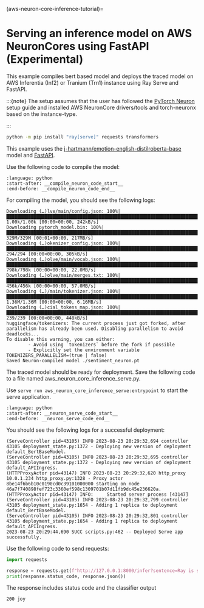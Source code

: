 (aws-neuron-core-inference-tutorial)=

# Serving an inference model on AWS NeuronCores using FastAPI (Experimental)
This example compiles bert based model and deploys the traced model on AWS Inferentia (Inf2) or Tranium (Trn1)
instance using Ray Serve and FastAPI.


:::{note}
  The setup assumes that the user has followed the
  [PyTorch Neuron](https://awsdocs-neuron.readthedocs-hosted.com/en/latest/general/setup/torch-neuronx.html#setup-torch-neuronx)
  setup guide and installed AWS NeuronCore drivers/tools and torch-neuronx based on the instance-type.

:::

```bash
python -m pip install "ray[serve]" requests transformers
```

This example uses the [j-hartmann/emotion-english-distilroberta-base](https://huggingface.co/j-hartmann/emotion-english-distilroberta-base) model and [FastAPI](https://fastapi.tiangolo.com/).

Use the following code to compile the model:
```{literalinclude} ../doc_code/aws_neuron_core_inference_serve.py
:language: python
:start-after: __compile_neuron_code_start__
:end-before: __compile_neuron_code_end__
```


For compiling the model, you should see the following logs:
```text
Downloading (…)lve/main/config.json: 100%|█████████████████████████████████████████████████████████████████████████████████████████████████████████████████████████████████████████████████████████████████| 1.00k/1.00k [00:00<00:00, 242kB/s]
Downloading pytorch_model.bin: 100%|█████████████████████████████████████████████████████████████████████████████████████████████████████████████████████████████████████████████████████████████████████████| 329M/329M [00:01<00:00, 217MB/s]
Downloading (…)okenizer_config.json: 100%|█████████████████████████████████████████████████████████████████████████████████████████████████████████████████████████████████████████████████████████████████████| 294/294 [00:00<00:00, 305kB/s]
Downloading (…)olve/main/vocab.json: 100%|██████████████████████████████████████████████████████████████████████████████████████████████████████████████████████████████████████████████████████████████████| 798k/798k [00:00<00:00, 22.0MB/s]
Downloading (…)olve/main/merges.txt: 100%|██████████████████████████████████████████████████████████████████████████████████████████████████████████████████████████████████████████████████████████████████| 456k/456k [00:00<00:00, 57.0MB/s]
Downloading (…)/main/tokenizer.json: 100%|████████████████████████████████████████████████████████████████████████████████████████████████████████████████████████████████████████████████████████████████| 1.36M/1.36M [00:00<00:00, 6.16MB/s]
Downloading (…)cial_tokens_map.json: 100%|█████████████████████████████████████████████████████████████████████████████████████████████████████████████████████████████████████████████████████████████████████| 239/239 [00:00<00:00, 448kB/s]
huggingface/tokenizers: The current process just got forked, after parallelism has already been used. Disabling parallelism to avoid deadlocks...
To disable this warning, you can either:
        - Avoid using `tokenizers` before the fork if possible
        - Explicitly set the environment variable TOKENIZERS_PARALLELISM=(true | false)
Saved Neuron-compiled model ./sentiment_neuron.pt
```

The traced model should be ready for deployment. Save the following code to a file named aws_neuron_core_inference_serve.py.

Use `serve run aws_neuron_core_inference_serve:entrypoint` to start the serve application.
```{literalinclude} ../doc_code/aws_neuron_core_inference_serve.py
:language: python
:start-after: __neuron_serve_code_start__
:end-before: __neuron_serve_code_end__
```


You should see the following logs for a successful deployment:
```text
(ServeController pid=43105) INFO 2023-08-23 20:29:32,694 controller 43105 deployment_state.py:1372 - Deploying new version of deployment default_BertBaseModel.
(ServeController pid=43105) INFO 2023-08-23 20:29:32,695 controller 43105 deployment_state.py:1372 - Deploying new version of deployment default_APIIngress.
(HTTPProxyActor pid=43147) INFO 2023-08-23 20:29:32,620 http_proxy 10.0.1.234 http_proxy.py:1328 - Proxy actor 8be14f6b6b10c0190cd0c39101000000 starting on node 46a7f740898fef723c3360ef598c1309701b07d11fb9dc45e236620a.
(HTTPProxyActor pid=43147) INFO:     Started server process [43147]
(ServeController pid=43105) INFO 2023-08-23 20:29:32,799 controller 43105 deployment_state.py:1654 - Adding 1 replica to deployment default_BertBaseModel.
(ServeController pid=43105) INFO 2023-08-23 20:29:32,801 controller 43105 deployment_state.py:1654 - Adding 1 replica to deployment default_APIIngress.
2023-08-23 20:29:44,690 SUCC scripts.py:462 -- Deployed Serve app successfully.
```

Use the following code to send requests:
```python
import requests

response = requests.get(f"http://127.0.0.1:8000/infer?sentence=Ray is super cool")
print(response.status_code, response.json())
```
The response includes status code and the classifier output

```text
200 joy
```
